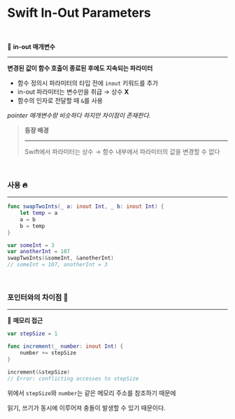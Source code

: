 # Swift In-Out Parameters

<aside>

<br>

📩 **in-out 매개변수**

---

**변경된 값이 함수 호출이 종료된 후에도 지속되는 파라미터**

- 함수 정의시 파라미터의 타입 전에 `inout` 키워드를 추가
- in-out 파라미터는 변수만을 취급 → 상수 **X**
- 함수의 인자로 전달할 때 `&`를 사용

*pointer 매개변수랑 비슷하다 하지만 차이점이 존재한다.*

</aside>

> **등장 배경**
> 
> 
> ---
> 
> Swift에서 파라미터는 상수 → 함수 내부에서 파라미터의 값을 변경할 수 없다
> 

<br>

### 사용 🔥

---

```swift
func swapTwoInts(_ a: inout Int, _ b: inout Int) {
	let temp = a
	a = b
	b = temp
}

var someInt = 3
var anotherInt = 107
swapTwoInts(&someInt, &anotherInt)
// someInt = 107, anotherInt = 3
```

<br>

### 포인터와의 차이점 🧪

---

<aside>

🧠 **매모리 접근**

```swift
var stepSize = 1

func increment(_ number: inout Int) {
    number += stepSize
}

increment(&stepSize)
// Error: conflicting accesses to stepSize
```

위에서 `stepSize`와 `number`는 같은 메모리 주소를 참조하기 때문에

읽기, 쓰기가 동시에 이루어져 충돌이 발생할 수 있기 때문이다.

</aside>